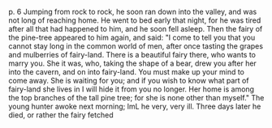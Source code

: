p. 6
Jumping from rock to rock, he soon ran down
into the valley, and was not long of reaching
home.
   He went to bed early that night, for he was
tired after all that had happened to him, and
he soon fell asleep. Then the fairy of the
pine-tree appeared to him again, and said:
"I come to tell you that you cannot stay
long in the common world of men, after
once tasting the grapes and
mulberries of fairy-land.
                                  There
                                    is a 
                              beautiful
                                    fairy
                            there, who
wants to marry you. She it was, who,
taking the shape of a bear, drew you after
her into the cavern, and on into fairy-land.
You must make up your mind to come away.
She is waiting for you; and if you wish to
know what part of fairy-land she lives in
I will hide it from you no longer.
Her home is among the
top branches
of the
                 tall pine tree; for
she is none other than myself."
   The young hunter awoke next morning;
lmL he very, very ill. Three days
later he died, or rather the fairy fetched